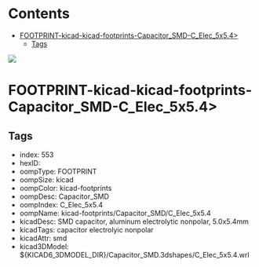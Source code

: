 



Contents
========

* [FOOTPRINT-kicad-kicad-footprints-Capacitor_SMD-C_Elec_5x5.4>](#footprint-kicad-kicad-footprints-capacitor_smd-c_elec_5x54)
	* [Tags](#tags)
  
![][im]
# FOOTPRINT-kicad-kicad-footprints-Capacitor_SMD-C_Elec_5x5.4>

## Tags

- index: 553
- hexID: 
- oompType: FOOTPRINT
- oompSize: kicad
- oompColor: kicad-footprints
- oompDesc: Capacitor_SMD
- oompIndex: C_Elec_5x5.4
- oompName: kicad-footprints/Capacitor_SMD/C_Elec_5x5.4
- kicadDesc: SMD capacitor, aluminum electrolytic nonpolar, 5.0x5.4mm
- kicadTags: capacitor electrolyic nonpolar
- kicadAttr: smd
- kicad3DModel: ${KICAD6_3DMODEL_DIR}/Capacitor_SMD.3dshapes/C_Elec_5x5.4.wrl



[im]: image.png
